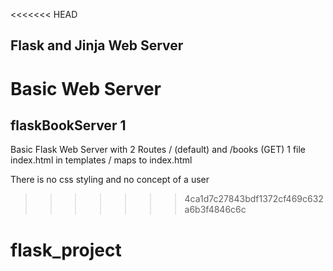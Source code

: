 <<<<<<< HEAD
## Flask and Jinja Web Server

Basic Web Server
=======
## flaskBookServer 1

Basic Flask Web Server with 2 Routes / (default) and /books (GET)
1 file index.html in templates
/ maps to index.html

There is no css styling and no concept of a user
>>>>>>> 4ca1d7c27843bdf1372cf469c632a6b3f4846c6c
# flask_project
